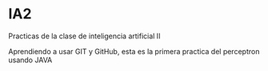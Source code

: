 # IA2
Practicas de la clase de inteligencia artificial II

Aprendiendo a usar GIT y GitHub, esta es la primera practica del perceptron usando JAVA
